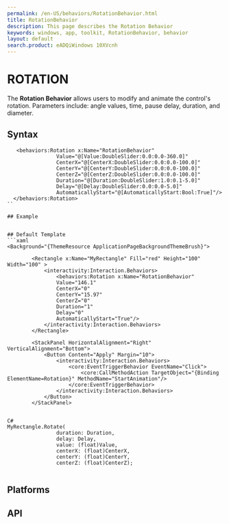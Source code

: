 ```yaml
---
permalink: /en-US/behaviors/RotationBehavior.html
title: RotationBehavior
description: This page describes the Rotation Behavior 
keywords: windows, app, toolkit, RotationBehavior, behavior
layout: default
search.product: eADQiWindows 10XVcnh
---
```


# ROTATION
The **Rotation Behavior** allows users to modify and animate the control's rotation. Parameters include: angle values, time, pause delay, duration, and diameter.

## Syntax
```xaml
   <behaviors:Rotation x:Name="RotationBehavior" 
				Value="@[Value:DoubleSlider:0.0:0.0-360.0]"
				CenterX="@[CenterX:DoubleSlider:0.0:0.0-100.0]" 
				CenterY="@[CenterY:DoubleSlider:0.0:0.0-100.0]" 
				CenterZ="@[CenterZ:DoubleSlider:0.0:0.0-100.0]" 
				Duration="@[Duration:DoubleSlider:1.0:0.1-5.0]" 
				Delay="@[Delay:DoubleSlider:0.0:0.0-5.0]" 
				AutomaticallyStart="@[AutomaticallyStart:Bool:True]"/>
  </behaviors:Rotation>
``
 
## Example


## Default Template
```xaml
<Background="{ThemeResource ApplicationPageBackgroundThemeBrush}">

        <Rectangle x:Name="MyRectangle" Fill="red" Height="100" Width="100" >
            <interactivity:Interaction.Behaviors>
                <behaviors:Rotation x:Name="RotationBehavior" 
				Value="146.1"
				CenterX="0" 
				CenterY="15.97" 
				CenterZ="0" 
				Duration="1" 
				Delay="0" 
				AutomaticallyStart="True"/>
            </interactivity:Interaction.Behaviors>
        </Rectangle>
        
        <StackPanel HorizontalAlignment="Right" VerticalAlignment="Bottom">
            <Button Content="Apply" Margin="10">
                <interactivity:Interaction.Behaviors>
                    <core:EventTriggerBehavior EventName="Click">
                        <core:CallMethodAction TargetObject="{Binding ElementName=Rotation}" MethodName="StartAnimation"/>
                    </core:EventTriggerBehavior>
                </interactivity:Interaction.Behaviors>
            </Button>
        </StackPanel>


C#
MyRectangle.Rotate(
                duration: Duration,
                delay: Delay,
                value: (float)Value,
                centerX: (float)CenterX,
                centerY: (float)CenterY,
                centerZ: (float)CenterZ);
    
```

## Platforms

## API
